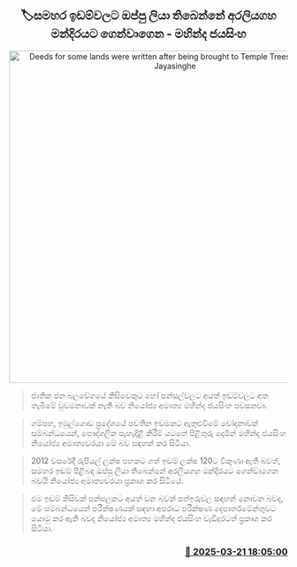 <p align='center'><b><h2 align='center' title='Deeds for some lands were written after being brought to Temple Trees - Mahinda Jayasinghe'>🏷සමහර ඉඩම්වලට ඔප්පු ලියා තිබෙන්නේ අරලියගහ මන්දිරයට ගෙන්වාගෙන - මහින්ද ජයසිංහ</h2></b></p>
<p align='center'><img src='https://helakuru.sgp1.cdn.digitaloceanspaces.com/esana/images/lib/mahinda-jayasinhe-parliment-budget.jpg' width='600' alt='Deeds for some lands were written after being brought to Temple Trees - Mahinda Jayasinghe'></p>

> ජාතික ජන බලවේගයේ කිසිවෙකුට හෝ පන්සල්වලට අයත් ඉඩම්වලට අත තැබීමේ වුවමනාවක් නැති බව නියෝජ්‍ය අමාත්‍ය මහින්ද ජයසිංහ පවසනවා.

> ගම්පහ, ඉඹුල්ගොඩ ප්‍රදේශයේ පවතින ඉඩමකට ඇතුළුවීමේ චෝදනාවක් සම්බන්ධයෙන්, පෞද්ගලික පැහැදිළි කිරීම් යටතේ පිළිතුරු දෙමින් මහින්ද ජයසිංහ නියෝජ්‍ය අමාත්‍යවරයා මේ බව සඳහන් කර සිටියා.

> 2012 වසරේදී රුපියල් ලක්ෂ පහකට ගත් ඉඩම් ලක්ෂ 120ට විකුණා ඇති බවත්, සමහර ඉඩම් පිළිබඳ ඔප්පු ලියා තිබෙන්නේ අරලියගහ මන්දිරයට ගෙන්වාගෙන බවයි නියෝජ්‍ය අමාත්‍යවරයා ප්‍රකාශ කර සිටියේ.

> එම ඉඩම් කිසිවක් පන්සලකට අයත් වන බවක් පත්ඉරුවල සඳහන් නොවන බවද, මේ සම්බන්ධයෙන් පරීක්ෂණයක් සඳහා අපරාධ පරීක්ෂණ දෙපාර්තමේන්තුවට යොමු කර ඇති බවද නියෝජ්‍ය අමාත්‍ය මහින්ද ජයසිංහ වැඩිදුරටත් ප්‍රකාශ කර සිටියා.



<h3 align='right'><a href='https://www.helakuru.lk/esana/p/108524/'>📅 2025-03-21 18:05:00</a></h3>
